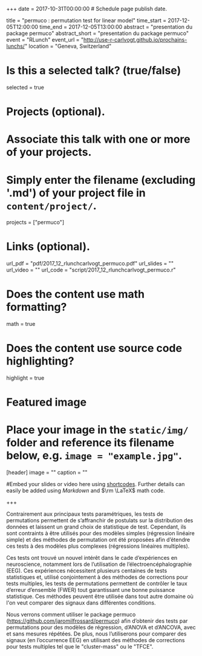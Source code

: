 +++
date = 2017-10-31T00:00:00  # Schedule page publish date.

title = "permuco : permutation test for linear model"
time_start = 2017-12-05T12:00:00
time_end = 2017-12-05T13:00:00
abstract = "presentation du package permuco"
abstract_short = "presentation du package permuco"
event = "RLunch"
event_url = "http://use-r-carlvogt.github.io/prochains-lunchs/"
location = "Geneva, Switzerland"

# Is this a selected talk? (true/false)
selected = true

# Projects (optional).
#   Associate this talk with one or more of your projects.
#   Simply enter the filename (excluding '.md') of your project file in `content/project/`.
projects = ["permuco"]

# Links (optional).
url_pdf = "pdf/2017_12_rlunchcarlvogt_permuco.pdf"
url_slides = ""
url_video = ""
url_code = "script/2017_12_rlunchcarlvogt_permuco.r"

# Does the content use math formatting?
math = true

# Does the content use source code highlighting?
highlight = true

# Featured image
# Place your image in the `static/img/` folder and reference its filename below, e.g. `image = "example.jpg"`.
[header]
image = ""
caption = ""

#Embed your slides or video here using [shortcodes](https://sourcethemes.com/academic/post/writing-markdown-latex/). Further details can easily be added using *Markdown* and $\rm \LaTeX$ math code.

+++

Contrairement aux principaux tests paramétriques, les tests de permutations permettent de s’affranchir de postulats sur la distribution des données et laissent un grand choix de statistique de test. Cependant, ils sont contraints à être utilisés pour des modèles simples (régression linéaire simple) et des méthodes de permutation ont été proposées afin d’étendre ces tests à des modèles plus complexes (régressions linéaires multiples). 

Ces tests ont trouvé un nouvel intérêt dans le cade d’expériences en neuroscience, notamment lors de l’utilisation de l’électroencéphalographie (EEG). Ces expériences nécessitent plusieurs centaines de tests statistiques et, utilisé conjointement à des méthodes de corrections pour tests multiples, les tests de permutations permettent de contrôler le taux d’erreur d’ensemble (FWER) tout garantissant une bonne puissance statistique. Ces méthodes peuvent être utilisée dans tout autre domaine où l'on veut comparer des signaux dans différentes conditions.

Nous verrons comment utiliser le package permuco (https://github.com/jaromilfrossard/permuco) afin d’obtenir des tests par permutations pour des modèles de régression,  d’ANOVA et d’ANCOVA, avec et sans mesures répétées. De plus, nous l’utiliserons pour comparer des signaux (en l’occurrence EEG) en utilisant des méthodes de corrections pour tests multiples tel que le "cluster-mass" ou le "TFCE".

 
